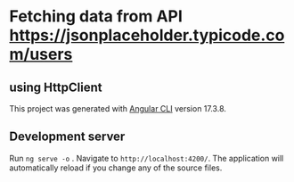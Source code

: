 # Fetching data from API https://jsonplaceholder.typicode.com/users
## using HttpClient

This project was generated with [Angular CLI](https://github.com/angular/angular-cli) version 17.3.8.

## Development server

Run `ng serve -o` . Navigate to `http://localhost:4200/`. The application will automatically reload if you change any of the source files.
